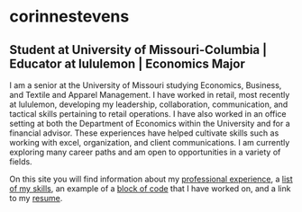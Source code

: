 # corinnestevens
## **Student at University of Missouri-Columbia | Educator at lululemon | Economics Major**

I am a senior at the University of Missouri studying Economics, Business, and Textile and Apparel Management. I have worked in retail, most recently at lululemon, developing my leadership, collaboration, communication, and tactical skills pertaining to retail operations. I have also worked in an office setting at both the Department of Economics within the University and for a financial advisor. These experiences have helped cultivate skills such as working with excel, organization, and client communications. I am currently exploring many career paths and am open to opportunities in a variety of fields.

On this site you will find information about my [professional experience](https://github.com/corinnees/corinnestevens/blob/3f69825c29cdb2f000fb83ff8b06a83425863fcb/Professional%20Experience), a [list of my skills](https://github.com/corinnees/corinnestevens/blob/24d77b61db580ca92316bcfc8546ab9e1f4c26fa/Skills), an example of a [block of code](https://github.com/corinnees/corinnestevens/blob/b6900117b6a0cbefc439a159d2b6350142314247/Block%20of%20Code) that I have worked on, and a link to my [resume](https://github.com/corinnees/corinnestevens/blob/e4b42e042079292991886e0e775b6912229890f0/Resume). 
